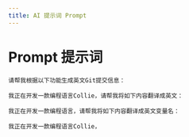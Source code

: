 ```yaml
---
title: AI 提示词 Prompt
---
```


# Prompt 提示词

```
请帮我根据以下功能生成英文Git提交信息：
```

```
我正在开发一款编程语言Collie，请帮我将如下内容翻译成英文：
```

```
我正在开发一款编程语言，请帮我将如下内容翻译成英文变量名：
```

```
我正在开发一款编程语言Collie，
```
